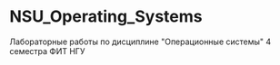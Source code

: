 # NSU_Operating_Systems
Лабораторные работы по дисциплине "Операционные системы" 4 семестра ФИТ НГУ
